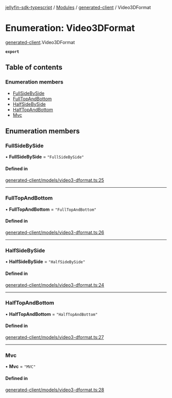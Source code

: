 [jellyfin-sdk-typescript](../README.md) / [Modules](../modules.md) / [generated-client](../modules/generated_client.md) / Video3DFormat

# Enumeration: Video3DFormat

[generated-client](../modules/generated_client.md).Video3DFormat

**`export`**

## Table of contents

### Enumeration members

- [FullSideBySide](generated_client.Video3DFormat.md#fullsidebyside)
- [FullTopAndBottom](generated_client.Video3DFormat.md#fulltopandbottom)
- [HalfSideBySide](generated_client.Video3DFormat.md#halfsidebyside)
- [HalfTopAndBottom](generated_client.Video3DFormat.md#halftopandbottom)
- [Mvc](generated_client.Video3DFormat.md#mvc)

## Enumeration members

### FullSideBySide

• **FullSideBySide** = `"FullSideBySide"`

#### Defined in

[generated-client/models/video3-dformat.ts:25](https://github.com/thornbill/jellyfin-sdk-typescript/blob/7534c86/src/generated-client/models/video3-dformat.ts#L25)

___

### FullTopAndBottom

• **FullTopAndBottom** = `"FullTopAndBottom"`

#### Defined in

[generated-client/models/video3-dformat.ts:26](https://github.com/thornbill/jellyfin-sdk-typescript/blob/7534c86/src/generated-client/models/video3-dformat.ts#L26)

___

### HalfSideBySide

• **HalfSideBySide** = `"HalfSideBySide"`

#### Defined in

[generated-client/models/video3-dformat.ts:24](https://github.com/thornbill/jellyfin-sdk-typescript/blob/7534c86/src/generated-client/models/video3-dformat.ts#L24)

___

### HalfTopAndBottom

• **HalfTopAndBottom** = `"HalfTopAndBottom"`

#### Defined in

[generated-client/models/video3-dformat.ts:27](https://github.com/thornbill/jellyfin-sdk-typescript/blob/7534c86/src/generated-client/models/video3-dformat.ts#L27)

___

### Mvc

• **Mvc** = `"MVC"`

#### Defined in

[generated-client/models/video3-dformat.ts:28](https://github.com/thornbill/jellyfin-sdk-typescript/blob/7534c86/src/generated-client/models/video3-dformat.ts#L28)
